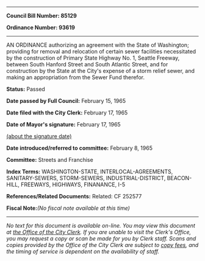 

********

**Council Bill Number: 85129**
   
**Ordinance Number: 93619**
********

 AN ORDINANCE authorizing an agreement with the State of Washington; providing for removal and relocation of certain sewer facilities necessitated by the construction of Primary State Highway No. 1, Seattle Freeway, between South Hanford Street and South Atlantic Street, and for construction by the State at the City's expense of a storm relief sewer, and making an appropriation from the Sewer Fund therefor.

**Status:** Passed
   
**Date passed by Full Council:** February 15, 1965
   
**Date filed with the City Clerk:** February 17, 1965
   
**Date of Mayor's signature:** February 17, 1965
   
[(about the signature date)](/~public/approvaldate.htm)
   
   
   
**Date introduced/referred to committee:** February 8, 1965
   
**Committee:** Streets and Franchise
   
   
**Index Terms:** WASHINGTON-STATE, INTERLOCAL-AGREEMENTS, SANITARY-SEWERS, STORM-SEWERS, INDUSTRIAL-DISTRICT, BEACON-HILL, FREEWAYS, HIGHWAYS, FINANANCE, I-5

**References/Related Documents:** Related: CF 252577

**Fiscal Note:**_(No fiscal note available at this time)_
********

_No text for this document is available on-line. You may view this document at [the Office of the City Clerk](http://www.seattle.gov/leg/clerk/contactUs.htm). If you are unable to visit the Clerk's Office, you may request a copy or scan be made for you by Clerk staff. Scans and copies provided by the Office of the City Clerk are subject to [copy fees](http://clerk.seattle.gov/~public/clerkfees.htm), and the timing of service is dependent on the availability of staff._

